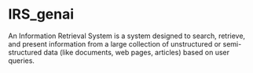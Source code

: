 # IRS_genai
An Information Retrieval System is a system designed to search, retrieve, and present information from a large collection of unstructured or semi-structured data (like documents, web pages, articles) based on user queries.
